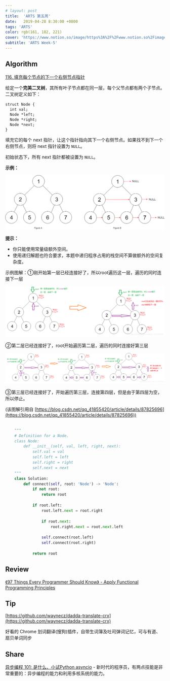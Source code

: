 ```yaml
---
# layout: post
title:  'ARTS 第五周'
date:   2019-04-28 8:30:00 +0800
tags: 'ARTS'
color: rgb(161, 182, 221)
cover: 'https://www.notion.so/image/https%3A%2F%2Fwww.notion.so%2Fimages%2Fpage-cover%2Fmet_william_turner_1835.jpg?table=block&id=64d57621-0fdb-46d3-a062-7acbbf5c2c13&width=3730&cache=v2'
subtitle: 'ARTS Week-5'
---
```

## Algorithm

[116. 填充每个节点的下一个右侧节点指针](https://leetcode-cn.com/problems/populating-next-right-pointers-in-each-node/)

给定一个**完美二叉树**，其所有叶子节点都在同一层，每个父节点都有两个子节点。二叉树定义如下：

    struct Node {
      int val;
      Node *left;
      Node *right;
      Node *next;
    }

填充它的每个 next 指针，让这个指针指向其下一个右侧节点。如果找不到下一个右侧节点，则将 next 指针设置为 `NULL`。

初始状态下，所有 next 指针都被设置为 `NULL`。

**示例：**

![img1](/assets/images/2019-04-28-arts-week-5/116_sample.png)

**提示：**

- 你只能使用常量级额外空间。
- 使用递归解题也符合要求，本题中递归程序占用的栈空间不算做额外的空间复杂度。

示例图解：①刚开始第一层已经连接好了，所以root遍历这一层，遍历的同时连接下一层

![img2](/assets/images/2019-04-28-arts-week-5/20190220210950511.png)

②第二层已经连接好了，root开始遍历第二层，遍历的同时连接好第三层

![img3](/assets/images/2019-04-28-arts-week-5/20190220212048203.png)

③第三层已经连接好了，开始遍历第三层，连接第四层，但是由于第四层为空，所以停止。

(该图解引用自 [https://blog.csdn.net/qq_41855420/article/details/87825696](https://blog.csdn.net/qq_41855420/article/details/87825696))

```python

    """
    # Definition for a Node.
    class Node:
        def __init__(self, val, left, right, next):
            self.val = val
            self.left = left
            self.right = right
            self.next = next
    """
    class Solution:
        def connect(self, root: 'Node') -> 'Node':
            if not root:
                return root
            
            if root.left:
                root.left.next = root.right
            
                if root.next:
                    root.right.next = root.next.left
    
                self.connect(root.left)
                self.connect(root.right)
            
            return root
```

## Review

[《97 Things Every Programmer Should Know》 - Apply Functional Programming Principles](https://jf-blog.fr/download/59/)

## Tip

[https://github.com/waynecz/dadda-translate-crx](https://github.com/waynecz/dadda-translate-crx)

好看的 Chrome 划词翻译(搜狗)插件，自带生词簿及吐司弹词记忆，可与有道、扇贝单词同步

## Share

[异步编程 101: 是什么、小试Python asyncio](https://mp.weixin.qq.com/s/oGlrFy80YLK-BKObrD8VdQ) - 新时代的程序员，有两点技能是非常重要的：异步编程的能力和利用多核系统的能力。
